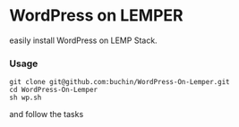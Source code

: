 WordPress on LEMPER
===================

easily install WordPress on LEMP Stack.

### Usage

    git clone git@github.com:buchin/WordPress-On-Lemper.git
    cd WordPress-On-Lemper
    sh wp.sh

and follow the tasks
